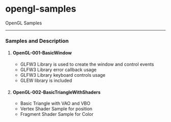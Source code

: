 # opengl-samples
OpenGL Samples
<hr>
<h3>Samples and Description</h3>
<ol>
    <li>
      <h4>OpenGL-001-BasicWindow</h4>
      <ul>
        <li>GLFW3 Library is used to create the window and control events</li>
        <li>GLFW3 Library error callback usage</li>
        <li>GLFW3 Library keyboard controls usage</li>
        <li>GLEW library is included</li>
      </ul>
    </li>
    <li>
        <h4>OpenGL-002-BasicTriangleWithShaders</h4>
        <ul>
            <li>Basic Triangle with VAO and VBO</li>
            <li>Vertex Shader Sample for position</li>
            <li>Fragment Shader Sample for Color</li>
        </ul>
    </li>
</ol>
